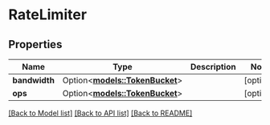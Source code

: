 # RateLimiter

## Properties

Name | Type | Description | Notes
------------ | ------------- | ------------- | -------------
**bandwidth** | Option<[**models::TokenBucket**](TokenBucket.md)> |  | [optional]
**ops** | Option<[**models::TokenBucket**](TokenBucket.md)> |  | [optional]

[[Back to Model list]](../README.md#documentation-for-models) [[Back to API list]](../README.md#documentation-for-api-endpoints) [[Back to README]](../README.md)


